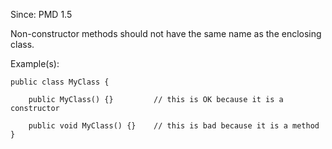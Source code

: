 Since: PMD 1.5

Non-constructor methods should not have the same name as the enclosing class.

Example(s):
```
public class MyClass {

	public MyClass() {}			// this is OK because it is a constructor
	
	public void MyClass() {}	// this is bad because it is a method
}
```
